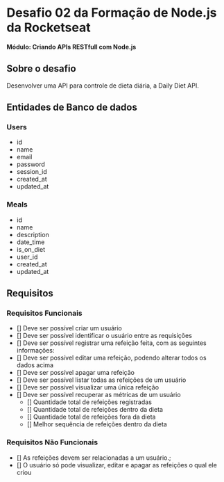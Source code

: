 # Desafio 02 da Formação de Node.js da Rocketseat

**Módulo: Criando APIs RESTfull com Node.js**

## Sobre o desafio

Desenvolver uma API para controle de dieta diária, a Daily Diet API.

## Entidades de Banco de dados

### Users

- id
- name
- email
- password
- session_id
- created_at
- updated_at

### Meals

- id
- name
- description
- date_time
- is_on_diet
- user_id
- created_at
- updated_at

## Requisitos

### Requisitos Funcionais

- [] Deve ser possível criar um usuário
- [] Deve ser possível identificar o usuário entre as requisições
- [] Deve ser possível registrar uma refeição feita, com as seguintes informações:
- [] Deve ser possível editar uma refeição, podendo alterar todos os dados acima
- [] Deve ser possível apagar uma refeição
- [] Deve ser possível listar todas as refeições de um usuário
- [] Deve ser possível visualizar uma única refeição
- [] Deve ser possível recuperar as métricas de um usuário
  - [] Quantidade total de refeições registradas
  - [] Quantidade total de refeições dentro da dieta
  - [] Quantidade total de refeições fora da dieta
  - [] Melhor sequência de refeições dentro da dieta

### Requisitos Não Funcionais

- [] As refeições devem ser relacionadas a um usuário.;
- [] O usuário só pode visualizar, editar e apagar as refeições o qual ele criou
